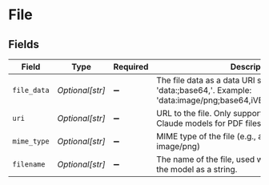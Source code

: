 # File


## Fields

| Field                                                                                                                                                   | Type                                                                                                                                                    | Required                                                                                                                                                | Description                                                                                                                                             |
| ------------------------------------------------------------------------------------------------------------------------------------------------------- | ------------------------------------------------------------------------------------------------------------------------------------------------------- | ------------------------------------------------------------------------------------------------------------------------------------------------------- | ------------------------------------------------------------------------------------------------------------------------------------------------------- |
| `file_data`                                                                                                                                             | *Optional[str]*                                                                                                                                         | :heavy_minus_sign:                                                                                                                                      | The file data as a data URI string in the format 'data:<mime-type>;base64,<base64-encoded-data>'. Example: 'data:image/png;base64,iVBORw0KGgoAAAANS...' |
| `uri`                                                                                                                                                   | *Optional[str]*                                                                                                                                         | :heavy_minus_sign:                                                                                                                                      | URL to the file. Only supported by Anthropic Claude models for PDF files.                                                                               |
| `mime_type`                                                                                                                                             | *Optional[str]*                                                                                                                                         | :heavy_minus_sign:                                                                                                                                      | MIME type of the file (e.g., application/pdf, image/png)                                                                                                |
| `filename`                                                                                                                                              | *Optional[str]*                                                                                                                                         | :heavy_minus_sign:                                                                                                                                      | The name of the file, used when passing the file to the model as a string.                                                                              |